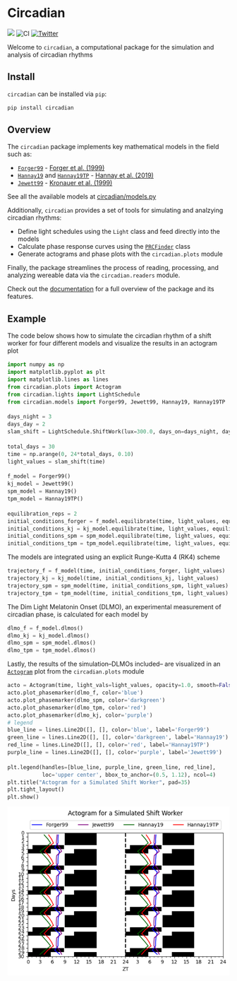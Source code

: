 # Circadian

<!-- WARNING: THIS FILE WAS AUTOGENERATED! DO NOT EDIT! -->

[![](https://img.shields.io/badge/docs-stable-blue.svg)](https://arcascope.github.io/circadian/)
![CI](https://github.com/Arcascope/circadian/actions/workflows/test.yaml/badge.svg)
[![Twitter](https://img.shields.io/twitter/url/https/twitter.com/arcascope.svg?style=social&label=Follow%20%40arcascope)](https://twitter.com/arcascope)

Welcome to `circadian`, a computational package for the simulation and
analysis of circadian rhythms

## Install

`circadian` can be installed via `pip`:

``` sh
pip install circadian
```

## Overview

The `circadian` package implements key mathematical models in the field
such as:

- [`Forger99`](https://arcascope.github.io/circadian/api/models.html#forger99) -
  [Forger et al. (1999)](https://doi.org/10.1177/074873099129000867)
- [`Hannay19`](https://arcascope.github.io/circadian/api/models.html#hannay19)
  and
  [`Hannay19TP`](https://arcascope.github.io/circadian/api/models.html#hannay19tp) -
  [Hannay et al. (2019)](https://doi.org/10.1177/0748730419878298)
- [`Jewett99`](https://arcascope.github.io/circadian/api/models.html#jewett99) -
  [Kronauer et al. (1999)](https://doi.org/10.1177/074873049901400608)

See all the available models at
[circadian/models.py](https://github.com/Arcascope/circadian/blob/main/circadian/models.py)

Additionally, `circadian` provides a set of tools for simulating and
analzying circadian rhythms:

- Define light schedules using the `Light` class and feed directly into
  the models
- Calculate phase response curves using the
  [`PRCFinder`](https://arcascope.github.io/circadian/api/prc.html#prcfinder)
  class
- Generate actograms and phase plots with the `circadian.plots` module

Finally, the package streamlines the process of reading, processing, and
analyzing wereable data via the `circadian.readers` module.

Check out the [documentation](https://arcascope.github.io/circadian/)
for a full overview of the package and its features.

## Example

The code below shows how to simulate the circadian rhythm of a shift
worker for four different models and visualize the results in an
actogram plot

``` python
import numpy as np
import matplotlib.pyplot as plt
import matplotlib.lines as lines
from circadian.plots import Actogram
from circadian.lights import LightSchedule
from circadian.models import Forger99, Jewett99, Hannay19, Hannay19TP

days_night = 3
days_day = 2
slam_shift = LightSchedule.ShiftWork(lux=300.0, days_on=days_night, days_off=days_day)

total_days = 30
time = np.arange(0, 24*total_days, 0.10)
light_values = slam_shift(time)

f_model = Forger99()
kj_model = Jewett99()
spm_model = Hannay19()
tpm_model = Hannay19TP()

equilibration_reps = 2
initial_conditions_forger = f_model.equilibrate(time, light_values, equilibration_reps)
initial_conditions_kj = kj_model.equilibrate(time, light_values, equilibration_reps)
initial_conditions_spm = spm_model.equilibrate(time, light_values, equilibration_reps)
initial_conditions_tpm = tpm_model.equilibrate(time, light_values, equilibration_reps)
```

The models are integrated using an explicit Runge-Kutta 4 (RK4) scheme

``` python
trajectory_f = f_model(time, initial_conditions_forger, light_values)
trajectory_kj = kj_model(time, initial_conditions_kj, light_values)
trajectory_spm = spm_model(time, initial_conditions_spm, light_values)
trajectory_tpm = tpm_model(time, initial_conditions_tpm, light_values)
```

The Dim Light Melatonin Onset (DLMO), an experimental measurement of
circadian phase, is calculated for each model by

``` python
dlmo_f = f_model.dlmos()
dlmo_kj = kj_model.dlmos()
dlmo_spm = spm_model.dlmos()
dlmo_tpm = tpm_model.dlmos()
```

Lastly, the results of the simulation–DLMOs included– are visualized in
an
[`Actogram`](https://arcascope.github.io/circadian/api/plots.html#actogram)
plot from the `circadian.plots` module

``` python
acto = Actogram(time, light_vals=light_values, opacity=1.0, smooth=False)
acto.plot_phasemarker(dlmo_f, color='blue')
acto.plot_phasemarker(dlmo_spm, color='darkgreen')
acto.plot_phasemarker(dlmo_tpm, color='red')
acto.plot_phasemarker(dlmo_kj, color='purple')
# legend
blue_line = lines.Line2D([], [], color='blue', label='Forger99')
green_line = lines.Line2D([], [], color='darkgreen', label='Hannay19')
red_line = lines.Line2D([], [], color='red', label='Hannay19TP')
purple_line = lines.Line2D([], [], color='purple', label='Jewett99')

plt.legend(handles=[blue_line, purple_line, green_line, red_line], 
           loc='upper center', bbox_to_anchor=(0.5, 1.12), ncol=4)
plt.title("Actogram for a Simulated Shift Worker", pad=35)
plt.tight_layout()
plt.show()
```

![](index_files/figure-commonmark/cell-5-output-1.png)
